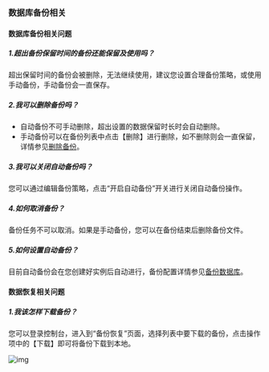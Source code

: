 ### 数据库备份相关

#### 数据库备份相关问题

##### 1.超出备份保留时间的备份还能保留及使用吗？

超出保留时间的备份会被删除，无法继续使用，建议您设置合理备份策略，或使用手动备份，手动备份会一直保存。

##### 2.我可以删除备份吗？

- 自动备份不可手动删除，超出设置的数据保留时长时会自动删除。
- 手动备份可以在备份列表中点击【删除】进行删除，如不删除则会一直保留，详情参见[删除备份](http://wiki-private.capitalonline.net:8090/pages/viewpage.action?pageId=77234219)。

##### 3.我可以关闭自动备份吗？

您可以通过编辑备份策略，点击“开启自动备份”开关进行关闭自动备份操作。

##### 4.如何取消备份？

备份任务不可以取消。如果是手动备份，您可以在备份结束后删除备份文件。

##### 5.如何设置自动备份？

目前自动备份会在您创建好实例后自动进行，备份配置详情参见[备份数据库](http://wiki-private.capitalonline.net:8090/pages/viewpage.action?pageId=75827064)。

#### 数据恢复相关问题

##### 1.我该怎样下载备份？

您可以登录控制台，进入到“备份恢复”页面，选择列表中要下载的备份，点击操作项中的【下载】即可将备份下载到本地。

![img](http://wiki-private.capitalonline.net:8090/download/attachments/75826754/image2021-4-22_14-11-41.png?version=1&modificationDate=1619071901000&api=v2)
